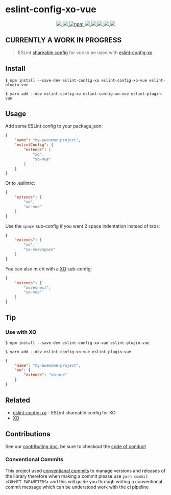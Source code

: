 # eslint-config-xo-vue

<p align="center">
  <a href="https://travis-ci.com/ChocPanda/eslint-config-xo-vue" alt="Travis-CI">
    <img src="https://travis-ci.com/ChocPanda/eslint-config-xo-vue.svg?branch=master"/>
  </a>
  <a href="https://david-dm.org/ChocPanda/eslint-config-xo-vue" alt="dependencies">
    <img src="https://david-dm.org/ChocPanda/eslint-config-xo-vue.svg"/>
  </a>
  <a href="https://www.npmjs.com/package/eslint-config-xo-vue" alt="npm">
    <img alt="npm" src="https://img.shields.io/npm/v/eslint-config-xo-vue.svg?label=npm%40latest&style=popout">
  </a>
  <a href="https://github.com/ChocPanda/eslint-config-xo-vue/blob/master/LICENSE" alt="license">
    <img src="https://img.shields.io/github/license/ChocPanda/eslint-config-xo-vue.svg?style=popout"/>
  </a>
  <a href="https://github.com/xojs/xo" alt="XO code style">
    <img src="https://img.shields.io/badge/code_style-XO-5ed9c7.svg"/>
  </a>
  <a href="http://commitizen.github.io/cz-cli/" alt="Commitizen friendly" >
    <img src="https://img.shields.io/badge/commitizen-friendly-brightgreen.svg"/>
  </a>
  <a href="https://github.com/semantic-release/semantic-release" alt="semantic-release">
    <img src="https://img.shields.io/badge/%20%20%F0%9F%93%A6%F0%9F%9A%80-semantic--release-e10079.svg"/>
  </a>
  <a href="https://greenkeeper.io/" alt="Greenkeeper badge" >
    <img src="https://badges.greenkeeper.io/ChocPanda/eslint-config-xo-vue.svg"/>
  </a>
</p>

## CURRENTLY A WORK IN PROGRESS

> ESLint [shareable config](http://eslint.org/docs/developer-guide/shareable-configs.html) for vue to be used with [eslint-config-xo](https://github.com/xojs/eslint-config-xo)

## Install

```
$ npm install --save-dev eslint-config-xo eslint-config-xo-vue eslint-plugin-vue
```

```
$ yarn add --dev eslint-config-xo eslint-config-xo-vue eslint-plugin-vue
```


## Usage

Add some ESLint config to your package.json:

```json
{
	"name": "my-awesome-project",
	"eslintConfig": {
		"extends": [
			"xo",
			"xo-vue"
		]
	}
}
```

Or to .eslintrc:

```json
{
	"extends": [
		"xo",
		"xo-vue"
	]
}
```

Use the `space` sub-config if you want 2 space indentation instead of tabs:

```json
{
	"extends": [
		"xo",
		"xo-vue/space"
	]
}
```

You can also mix it with a [XO](https://github.com/xojs/xo) sub-config:

```json
{
	"extends": [
		"xo/esnext",
		"xo-vue"
	]
}
```


## Tip

### Use with XO

```
$ npm install --save-dev eslint-config-xo-vue eslint-plugin-vue
```

```
$ yarn add --dev eslint-config-xo-vue eslint-plugin-vue
```

```json
{
	"name": "my-awesome-project",
	"xo": {
		"extends": "xo-vue"
	}
}
```


## Related

- [eslint-config-xo](https://github.com/xojs/eslint-config-xo) - ESLint shareable config for XO
- [XO](https://github.com/xojs/xo)

## Contributions

See our [contributing doc](./CONTRIBUTING.md), be sure to checkout the [code of conduct](./CONTRIBUTING.md#code-of-conduct)

### Conventional Commits

This project used [conventianal commits](https://www.conventionalcommits.org/en/v1.0.0-beta.3/#specification) to manage versions and releases of the library therefore when making a commit please use `yarn commit <COMMIT_PARAMETERS>` and this will guide you through writing a conventional commit message which can be understood work with the ci pipeline
